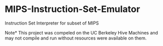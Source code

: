 MIPS-Instruction-Set-Emulator
=============================

Instruction Set Interpreter for subset of MIPS

Note* This project was compeled on the UC Berkeley Hive Machines and may not compile and run without resources were available on them. 
